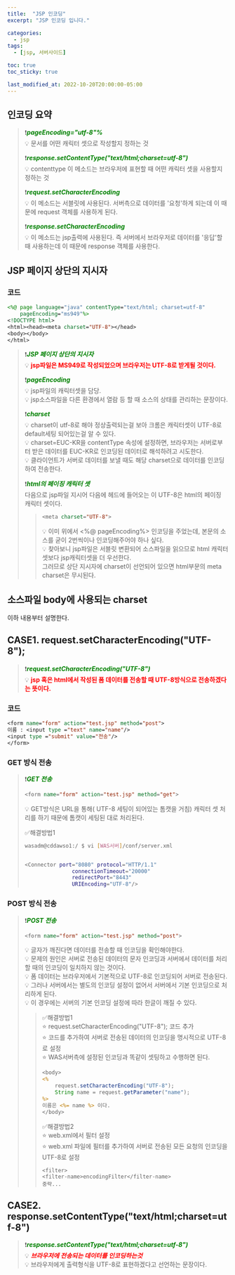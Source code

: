 ```yaml
---
title:  "JSP 인코딩"
excerpt: "JSP 인코딩 입니다."

categories:
  - jsp
tags:
  - [jsp, 서버사이드]

toc: true
toc_sticky: true

last_modified_at: 2022-10-20T20:00:00-05:00
---
```


## 인코딩 요약
> ❗<span style='color:green'><b><I>pageEncoding="utf-8"%</I></b></span>  
> 💡 문서를 어떤 캐릭터 셋으로 작성할지 정하는 것  
>   
> ❗<span style='color:green'><b><I>response.setContentType("text/html;charset=utf-8")</I></b></span>  
> 💡 contenttype 이 메소드는 브라우저에 표현할 때 어떤 캐릭터 셋을 사용할지 정하는 것  
>   
> ❗<span style='color:green'><b><I>request.setCharacterEncoding</I></b></span>  
> 💡 이 메소드는 서블릿에 사용된다. 서버측으로 데이터를 '요청'하게 되는데 이 때문에 request 객체를 사용하게 된다.  
>   
> ❗<span style='color:green'><b><I>response.setCharacterEncoding</I></b></span>    
> 💡 이 메소드는 jsp출력에 사용된다. 즉 서버에서 브라우저로 데이터를 '응답'할 때 사용하는데 이 때문에 response 객체를 사용한다.  



 
## JSP 페이지 상단의 지시자
### 코드
```jsp
<%@ page language="java" contentType="text/html; charset=utf-8"
    pageEncoding="ms949"%>
<!DOCTYPE html>
<html><head><meta charset="UTF-8"></head>
<body></body>
</html>

```

> ❗<span style='color:green'><b><I>JSP 페이지 상단의 지시자</I></b></span>    
> 💡 <span style='color:red'><b>jsp파일은 MS949로 작성되었으며 브라우저는 UTF-8로 받게될 것이다.</b></span>  
>  
> ❗<span style='color:green'><b><I>pageEncoding</I></b></span>    
> 💡 jsp파일의 캐릭터셋을 담당.  
> 💡 jsp소스파일을 다른 환경에서 열람 등 할 때 소스의 상태를 관리하는 문장이다.   
>  
> ❗<span style='color:green'><b><I>charset</I></b></span>    
> 💡 charset이 utf-8로 해야 정상출력되는걸 보아 크롬은 캐릭터셋이 UTF-8로 default세팅 되어있는걸 알 수 있다.   
> 💡 charset=EUC-KR을 contentType 속성에 설정하면, 브라우저는 서버로부터 받은 데이터를 EUC-KR로 인코딩된 데이터로 해석하려고 시도한다.    
> 💡 클라이언트가 서버로 데이터를 보낼 때도 해당 charset으로 데이터를 인코딩하여 전송한다.  
>   
> ❗<span style='color:green'><b><I>html의 페이징 캐릭터 셋</I></b></span>    
>  다음으로 jsp파일 지시어 다음에 헤드에 들어오는 이 UTF-8은 html의 페이징 캐릭터 셋이다.
> >     
> > ```jsp
> > <meta charset="UTF-8">
> > ```
> >   
> > 💡 이미 위에서 <%@ pageEncoding%> 인코딩을 주었는데, 본문의 소스를 굳이 2번씩이나 인코딩해주어야 하나 싶다.  
> > 💡 찾아보니 jsp파일은 서블릿 변환되어 소스파일을 읽으므로 html 캐릭터셋보다 jsp캐릭터셋을 더 우선한다.  
> > 그러므로 상단 지시자에 charset이 선언되어 있으면 html부문의 meta charset은 무시된다.  


## 소스파일 body에 사용되는 charset
이하 내용부터 설명한다.



## CASE1. request.setCharacterEncoding("UTF-8");
> ❗<span style='color:green'><b><I>request.setCharacterEncoding("UTF-8")</I></b></span>    
> 💡 <span style='color:red'><b>jsp 혹은 html에서 작성된 폼 데이터를 전송할 때 UTF-8방식으로 전송하겠다는 뜻이다.</b></span>  



### 코드
```jsp
<form name="form" action="test.jsp" method="post">
이름 : <input type ="text" name="name"/>
<input type ="submit" value="전송"/>
</form>

```


### GET 방식 전송
> ❗<span style='color:green'><b><I>GET 전송</I></b></span>    
>   
>  ```jsp
>  <form name="form" action="test.jsp" method="get">
>  ```
>  
> 💡 GET방식은 URL을 통해( UTF-8 세팅이 되어있는 톰캣을 거침) 캐릭터 셋 처리를 하기 때문에 톰캣이 세팅된 대로 처리된다.   
>   
> ✅해결방법1  
> ```bash
> wasadm@cddawso1:/ $ vi [WAS서버]/conf/server.xml 
> 
> 
> <Connector port="8080" protocol="HTTP/1.1"
>                connectionTimeout="20000"
>                redirectPort="8443" 
>                URIEncoding="UTF-8"/>
> ```
> 

### POST 방식 전송
> ❗<span style='color:green'><b><I>POST 전송</I></b></span>    
>   
>  ```jsp
>  <form name="form" action="test.jsp" method="post">
>  ```
>  
> 💡 글자가 깨진다면 데이터를 전송할 때 인코딩을 확인해야한다.   
> 💡 문제의 원인은 서버로 전송된 데이터의 문자 인코딩과 서버에서 데이터를 처리할 때의 인코딩이 일치하지 않는 것이다.   
> 💡 폼 데이터는 브라우저에서 기본적으로 UTF-8로 인코딩되어 서버로 전송된다.   
> 💡 그러나 서버에서는 별도의 인코딩 설정이 없어서 서버에서 기본 인코딩으로 처리하게 된다.   
> 💡 이 경우에는 서버의 기본 인코딩 설정에 따라 한글이 깨질 수 있다.    
> >  
> > ✅해결방법1  
> >  ⭐ request.setCharacterEncoding("UTF-8"); 코드 추가  
> >  ⭐ 코드를 추가하여 서버로 전송된 데이터의 인코딩을 명시적으로 UTF-8로 설정  
> >  ⭐ WAS서버측에 설정된 인코딩과 똑같이 셋팅하고 수행하면 된다.  
> > 
> > ```jsp 
> > <body>
> > <%
> >     request.setCharacterEncoding("UTF-8");
> >     String name = request.getParameter("name");
> > %>
> > 이름은 <%= name %> 이다.
> > </body>
> > ```
> >    
> > ✅해결방법2  
> >  ⭐ web.xml에서 필터 설정  
> >  ⭐ web.xml 파일에 필터를 추가하여 서버로 전송된 모든 요청의 인코딩을 UTF-8로 설정
> >  
> > ```
> > <filter>
> > <filter-name>encodingFilter</filter-name>
> > 중략...
> > ```


## CASE2. response.setContentType("text/html;charset=utf-8")
> ❗<span style='color:green'><b><I>response.setContentType("text/html;charset=utf-8")</I></b></span>    
> 💡 <span style='color:red'><b><I>브라우저에 전송되는 데이터를 인코딩하는것</I></b></span>      
> 💡 브라우저에게 출력형식을 UTF-8로 표현하겠다고 선언하는 문장이다.
 





 




